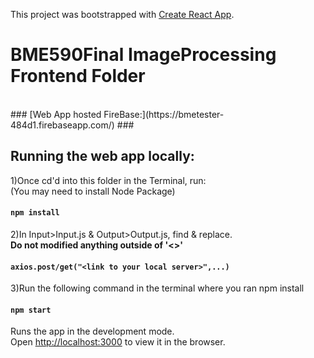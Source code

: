 This project was bootstrapped with [Create React App](https://github.com/facebook/create-react-app).

# BME590Final ImageProcessing Frontend Folder #
<br>
### [Web App hosted FireBase:](https://bmetester-484d1.firebaseapp.com/) ###

## Running the web app locally: ##

1)Once cd'd into this folder in the Terminal, run: 
<br>(You may need to install Node Package)

#### `npm install`

2)In Input>Input.js & Output>Output.js, find & replace. 
<br>**Do not modified anything outside of '<>'**

#### `axios.post/get("<link to your local server>",...)`

3)Run the following command in the terminal where you ran npm install

#### `npm start`

Runs the app in the development mode.<br>
Open [http://localhost:3000](http://localhost:3000) to view it in the browser.



